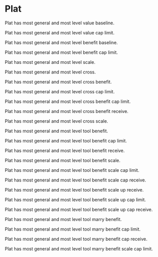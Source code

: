 # Plat

Plat has most general and most level value baseline.

Plat has most general and most level value cap limit.

Plat has most general and most level benefit baseline.

Plat has most general and most level benefit cap limit.

Plat has most general and most level scale.

Plat has most general and most level cross.

Plat has most general and most level cross benefit.

Plat has most general and most level cross cap limit.

Plat has most general and most level cross benefit cap limit.

Plat has most general and most level cross benefit receive.

Plat has most general and most level cross scale.

Plat has most general and most level tool benefit.

Plat has most general and most level tool benefit cap limit.

Plat has most general and most level tool benefit receive.

Plat has most general and most level tool benefit scale.

Plat has most general and most level tool benefit scale cap limit.

Plat has most general and most level tool benefit scale cap receive.

Plat has most general and most level tool benefit scale up receive.

Plat has most general and most level tool benefit scale up cap limit.

Plat has most general and most level tool benefit scale up cap receive.

Plat has most general and most level tool marry benefit.

Plat has most general and most level tool marry benefit cap limit.

Plat has most general and most level tool marry benefit cap receive.

Plat has most general and most level tool marry benefit scale cap limit.